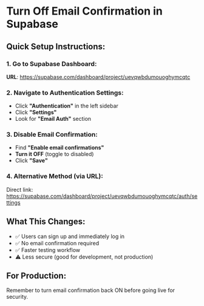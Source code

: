 # Turn Off Email Confirmation in Supabase

## Quick Setup Instructions:

### 1. Go to Supabase Dashboard:
**URL**: https://supabase.com/dashboard/project/uevqwbdumouoghymcqtc

### 2. Navigate to Authentication Settings:
- Click **"Authentication"** in the left sidebar
- Click **"Settings"** 
- Look for **"Email Auth"** section

### 3. Disable Email Confirmation:
- Find **"Enable email confirmations"**
- **Turn it OFF** (toggle to disabled)
- Click **"Save"**

### 4. Alternative Method (via URL):
Direct link: https://supabase.com/dashboard/project/uevqwbdumouoghymcqtc/auth/settings

## What This Changes:
- ✅ Users can sign up and immediately log in
- ✅ No email confirmation required
- ✅ Faster testing workflow
- ⚠️ Less secure (good for development, not production)

## For Production:
Remember to turn email confirmation back ON before going live for security.